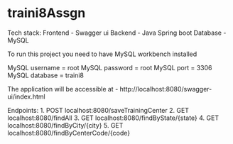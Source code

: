 # traini8Assgn

Tech stack: Frontend - Swagger ui 
Backend - Java Spring boot 
Database - MySQL

To run this project you need to have MySQL workbench installed

MySQL username = root 
MySQL password = root 
MySQL port = 3306 
MySQL database = traini8

The application will be accessible at - http://localhost:8080/swagger-ui/index.html

Endpoints:
	1. POST localhost:8080/saveTrainingCenter
	2. GET  localhost:8080/findAll
	3. GET  localhost:8080/findByState/{state}
	4. GET  localhost:8080/findByCity/{city}
	5. GET  localhost:8080/findByCenterCode/{code}
